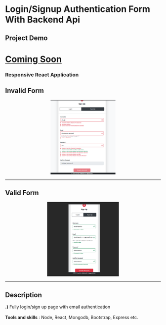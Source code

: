 # Login/Signup Authentication Form With Backend Api

## Project Demo
<a alt="Shop Inventory Website" href="#">
  <h1>Coming Soon</h1>
</a>

### Responsive React Application

## Invalid Form
<p align="center">
  <a alt="Valid Form" href="https://github.com/Shubhansh-Simple/Accredian-frontend-task/tree/main">
    <img alt="Logo" src="https://raw.githubusercontent.com/Shubhansh-Simple/Accredian-frontend-task/main/Pictures/InvalidForm.png" height="240" /> 
  </a>
</p>

---
## Valid Form
<p align="center">
  <a alt="Valid Form" href="https://github.com/Shubhansh-Simple/Accredian-frontend-task/tree/main">
    <img alt="Logo" src="https://raw.githubusercontent.com/Shubhansh-Simple/Accredian-frontend-task/main/Pictures/ValidForm.png" height="240" /> 
  </a>
</p>

---

## Description
<b>.)</b> Fully login/sign up page with email authentication <br>
<br>
<b>Tools and skills</b> : Node, React, Mongodb, Bootstrap, Express etc.
<br>
<br>

